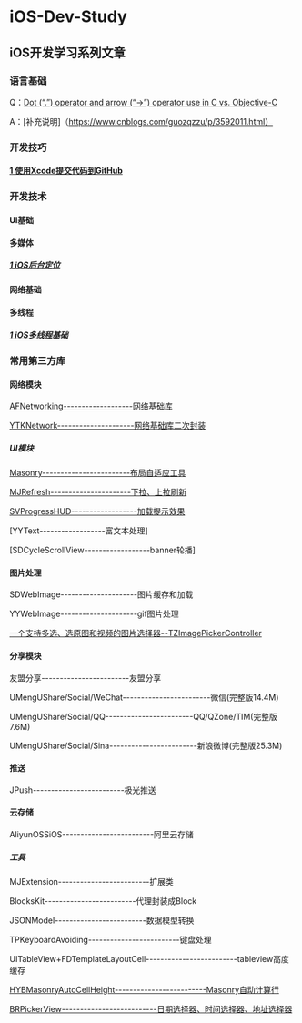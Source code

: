 # iOS-Dev-Study

## iOS开发学习系列文章

### 语言基础

Q：[Dot (“.”) operator and arrow (“->”) operator use in C vs. Objective-C](https://stackoverflow.com/questions/9072688/dot-operator-and-arrow-operator-use-in-c-vs-objective-c)

A：[补充说明]（https://www.cnblogs.com/guozqzzu/p/3592011.html）

### 开发技巧

#### [1 使用Xcode提交代码到GitHub](./upload-ios-project/upload-ios-project.md)

### 开发技术

#### UI基础

#### 多媒体
##### [1 iOS后台定位](https://www.jianshu.com/p/5c37a53ca10d)
#### 网络基础

#### 多线程

##### [1 iOS多线程基础](./multi-threading/multi_thread.md)

### 常用第三方库

 

#### 网络模块
[AFNetworking-------------------网络基础库](https://github.com/AFNetworking/AFNetworking)

[YTKNetwork---------------------网络基础库二次封装](https://github.com/yuantiku/YTKNetwork)

##### UI模块
[Masonry------------------------布局自适应工具](https://github.com/SnapKit/Masonry)

[MJRefresh----------------------下拉、上拉刷新](https://github.com/CoderMJLee/MJRefresh)

[SVProgressHUD------------------加载提示效果](https://github.com/samvermette/SVProgressHUD)

[YYText------------------富文本处理]

[SDCycleScrollView------------------banner轮播]

#### 图片处理
SDWebImage---------------------图片缓存和加载

YYWebImage---------------------gif图片处理

[一个支持多选、选原图和视频的图片选择器--TZImagePickerController](https://github.com/banchichen/TZImagePickerController)
#### 分享模块
友盟分享------------------------友盟分享

UMengUShare/Social/WeChat------------------------微信(完整版14.4M)

UMengUShare/Social/QQ------------------------QQ/QZone/TIM(完整版7.6M)

UMengUShare/Social/Sina------------------------新浪微博(完整版25.3M)

#### 推送
JPush-------------------------极光推送

#### 云存储

AliyunOSSiOS-------------------------阿里云存储

##### 工具
MJExtension-------------------------扩展类

BlocksKit-------------------------代理封装成Block

JSONModel-------------------------数据模型转换

TPKeyboardAvoiding-------------------------键盘处理

UITableView+FDTemplateLayoutCell-------------------------tableview高度缓存

[HYBMasonryAutoCellHeight-------------------------Masonry自动计算行](https://github.com/CoderJackyHuang/HYBMasonryAutoCellHeight)

[BRPickerView--------------------------日期选择器、时间选择器、地址选择器](https://github.com/91renb/BRPickerView)

